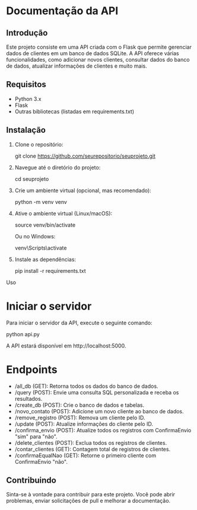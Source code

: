 # Documentação da API

## Introdução

Este projeto consiste em uma API criada com o Flask que permite gerenciar dados de clientes em um banco de dados SQLite. A API oferece várias funcionalidades, como adicionar novos clientes, consultar dados do banco de dados, atualizar informações de clientes e muito mais.

## Requisitos

- Python 3.x
- Flask
- Outras bibliotecas (listadas em requirements.txt)

## Instalação

1. Clone o repositório:

   git clone https://github.com/seurepositorio/seuprojeto.git

2. Navegue até o diretório do projeto:

   cd seuprojeto

3. Crie um ambiente virtual (opcional, mas recomendado):

   python -m venv venv

4. Ative o ambiente virtual (Linux/macOS):

   source venv/bin/activate

   Ou no Windows:

   venv\Scripts\activate

5. Instale as dependências:

   pip install -r requirements.txt

Uso

# Iniciar o servidor

Para iniciar o servidor da API, execute o seguinte comando:

python api.py

A API estará disponível em http://localhost:5000.

# Endpoints

- /all_db (GET): Retorna todos os dados do banco de dados.
- /query (POST): Envie uma consulta SQL personalizada e receba os resultados.
- /create_db (POST): Crie o banco de dados e tabelas.
- /novo_contato (POST): Adicione um novo cliente ao banco de dados.
- /remove_registro (POST): Remova um cliente pelo ID.
- /update (POST): Atualize informações do cliente pelo ID.
- /confirma_envio (POST): Atualize todos os registros com ConfirmaEnvio "sim" para "não".
- /delete_clientes (POST): Exclua todos os registros de clientes.
- /contar_clientes (GET): Contagem total de registros de clientes.
- /confirmaEqualNao (GET): Retorne o primeiro cliente com ConfirmaEnvio "não".

## Contribuindo

Sinta-se à vontade para contribuir para este projeto. Você pode abrir problemas, enviar solicitações de pull e melhorar a documentação.
